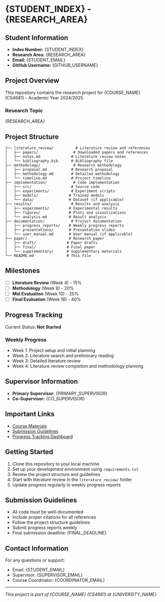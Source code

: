 # {STUDENT_INDEX} - {RESEARCH_AREA}

## Student Information
- **Index Number:** {STUDENT_INDEX}
- **Research Area:** {RESEARCH_AREA}
- **Email:** {STUDENT_EMAIL}
- **GitHub Username:** {GITHUB_USERNAME}

## Project Overview
This repository contains the research project for {COURSE_NAME} (CS4681) - Academic Year 2024/2025.

### Research Topic
{RESEARCH_AREA}

## Project Structure
```
├── literature_review/          # Literature review and references
│   ├── papers/                # Downloaded papers and references
│   ├── notes.md              # Literature review notes
│   └── bibliography.bib      # Bibliography file
├── methodology/               # Research methodology
│   ├── proposal.md           # Research proposal
│   ├── methodology.md        # Detailed methodology
│   └── timeline.md           # Project timeline
├── implementation/            # Code implementation
│   ├── src/                  # Source code
│   ├── experiments/          # Experiment scripts
│   ├── models/              # Trained models
│   └── data/                # Dataset (if applicable)
├── results/                  # Results and analysis
│   ├── experiments/         # Experimental results
│   ├── figures/             # Plots and visualizations
│   └── analysis.md          # Result analysis
├── documentation/            # Project documentation
│   ├── progress_reports/    # Weekly progress reports
│   ├── presentations/       # Presentation slides
│   └── user_manual.md       # User manual (if applicable)
├── paper/                   # Research paper
│   ├── draft/              # Paper drafts
│   ├── final/              # Final paper
│   └── supplementary/      # Supplementary materials
└── README.md               # This file
```

## Milestones
- [ ] **Literature Review** (Week 4) - 15%
- [ ] **Methodology** (Week 8) - 20%
- [ ] **Mid Evaluation** (Week 10) - 25%
- [ ] **Final Evaluation** (Week 16) - 40%

## Progress Tracking
Current Status: **Not Started**

### Weekly Progress
- Week 1: Project setup and initial planning
- Week 2: Literature search and preliminary reading
- Week 3: Detailed literature review
- Week 4: Literature review completion and methodology planning

## Supervisor Information
- **Primary Supervisor:** {PRIMARY_SUPERVISOR}
- **Co-Supervisor:** {CO_SUPERVISOR}

## Important Links
- [Course Materials]({COURSE_LINK})
- [Submission Guidelines]({SUBMISSION_LINK})
- [Progress Tracking Dashboard]({DASHBOARD_LINK})

## Getting Started
1. Clone this repository to your local machine
2. Set up your development environment using `requirements.txt`
3. Review the project structure and guidelines
4. Start with literature review in the `literature_review/` folder
5. Update progress regularly in weekly progress reports

## Submission Guidelines
- All code must be well-documented
- Include proper citations for all references
- Follow the project structure guidelines
- Submit progress reports weekly
- Final submission deadline: {FINAL_DEADLINE}

## Contact Information
For any questions or support:
- Email: {STUDENT_EMAIL}
- Supervisor: {SUPERVISOR_EMAIL}
- Course Coordinator: {COORDINATOR_EMAIL}

---
*This project is part of {COURSE_NAME} (CS4681) at {UNIVERSITY_NAME}*